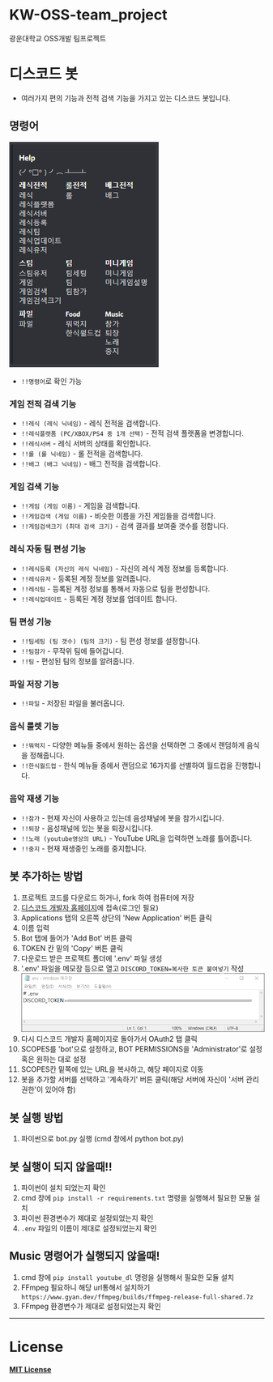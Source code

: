 # KW-OSS-team_project

광운대학교 OSS개발 팀프로젝트

# 디스코드 봇
- 여러가지 편의 기능과 전적 검색 기능을 가지고 있는 디스코드 봇입니다.

## 명령어
![명령어](./images/command.png)
- ```!!명령어```로 확인 가능

### 게임 전적 검색 기능
- ```!!레식 (레식 닉네임)``` - 레식 전적을 검색합니다.
- ```!!레식플랫폼 (PC/XBOX/PS4 중 1개 선택)``` - 전적 검색 플랫폼을 변경합니다.
- ```!!레식서버``` - 레식 서버의 상태를 확인합니다.
- ```!!롤 (롤 닉네임)``` - 롤 전적을 검색합니다.
- ```!!배그 (배그 닉네임)``` - 배그 전적을 검색합니다.

### 게임 검색 기능
- ```!!게임 (게임 이름)``` - 게임을 검색합니다.
- ```!!게임검색 (게임 이름)``` - 비슷한 이름을 가진 게임들을 검색합니다.
- ```!!게임검색크기 (최대 검색 크기)``` - 검색 결과를 보여줄 갯수를 정합니다.

### 레식 자동 팀 편성 기능
- ```!!레식등록 (자신의 레식 닉네임)``` - 자신의 레식 계정 정보를 등록합니다.
- ```!!레식유저``` - 등록된 계정 정보를 알려줍니다.
- ```!!레식팀``` - 등록된 계정 정보를 통해서 자동으로 팀을 편성합니다.
- ```!!레식업데이트``` - 등록된 계정 정보를 업데이트 합니다.

### 팀 편성 기능
- ```!!팀세팅 (팀 갯수) (팀의 크기)``` - 팀 편성 정보를 설정합니다.
- ```!!팀참가``` - 무작위 팀에 들어갑니다.
- ```!!팀``` - 편성된 팀의 정보를 알려줍니다.

### 파일 저장 기능
- ```!!파일``` - 저장된 파일을 불러옵니다.


### 음식 룰렛 기능
- ```!!뭐먹지``` - 다양한 메뉴들 중에서 원하는 옵션을 선택하면 그 중에서 랜덤하게 음식을 정해줍니다.
- ```!!한식월드컵``` - 한식 메뉴들 중에서 랜덤으로 16가지를 선별하여 월드컵을 진행합니다.

### 음악 재생 기능
- ```!!참가``` - 현재 자신이 사용하고 있는데 음성채널에 봇을 참가시킵니다.
- ```!!퇴장``` - 음성채널에 있는 봇을 퇴장시킵니다.
- ```!!노래 (youtube영상의 URL)``` - YouTube URL을 입력하면 노래를 틀어줍니다.
- ```!!중지``` - 현재 재생중인 노래를 중지합니다.


## 봇 추가하는 방법
1. 프로젝트 코드를 다운로드 하거나, fork 하여 컴퓨터에 저장
2. [디스코드 개발자 홈페이지](https://discord.com/developers)에 접속(로그인 필요)
3. Applications 탭의 오른쪽 상단의 'New Application' 버튼 클릭
4. 이름 입력
5. Bot 탭에 들어가 'Add Bot' 버튼 클릭
6. TOKEN 칸 밑의 'Copy' 버튼 클릭
7. 다운로드 받은 프로젝트 폴더에 '.env' 파일 생성
8. '.env' 파일을 메모장 등으로 열고 ```DISCORD_TOKEN=복사한 토큰 붙여넣기``` 작성
![env](./images/env.png)
9. 다시 디스코드 개발자 홈페이지로 돌아가서 OAuth2 탭 클릭
10. SCOPES를 'bot'으로 설정하고, BOT PERMISSIONS을 'Administrator'로 설정 혹은 원하는 대로 설정
11. SCOPES칸 밑쪽에 있는 URL을 복사하고, 해당 페이지로 이동
12. 봇을 추가할 서버를 선택하고 '계속하기' 버튼 클릭(해당 서버에 자신이 '서버 관리 권한'이 있어야 함)

## 봇 실행 방법
1. 파이썬으로 bot.py 실행 (cmd 창에서 python bot.py)

## 봇 실행이 되지 않을때!!
1. 파이썬이 설치 되었는지 확인
2. cmd 창에 ```pip install -r requirements.txt``` 명령을 실행해서 필요한 모듈 설치
3. 파이썬 환경변수가 제대로 설정되었는지 확인
4. ```.env``` 파일의 이름이 제대로 설정되었는지 확인

## Music 명령어가 실행되지 않을때!
1. cmd 창에 ```pip install youtube_dl``` 명령을 실행해서 필요한 모듈 설치
2. FFmpeg 필요하니 해당 url통해서 설치하기```https://www.gyan.dev/ffmpeg/builds/ffmpeg-release-full-shared.7z``` 
3. FFmpeg 환경변수가 제대로 설정되었는지 확인

---

# License
**[MIT License](./LICENSE)**
